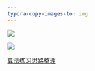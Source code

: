 ```yaml
---
typora-copy-images-to: img
---
```


![](F:\web前端\学习笔记\duyi\算法\img\构建二叉搜索树.jpg)

![](F:\web前端\学习笔记\duyi\算法\img\构建二叉搜索树.png)


[算法练习思路整理](算法练习思路整理.pptx)

